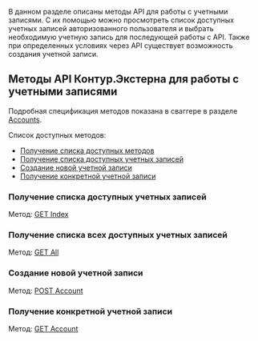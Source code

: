 В данном разделе описаны методы API для работы с учетными записями. С их помощью можно просмотреть список доступных учетных записей авторизованного пользователя и выбрать необходимую учетную запись для последующей работы с API. Также при определенных условиях через API существует возможность создания учетной записи.

## Методы API Контур.Экстерна для работы с учетными записями
Подробная спецификация методов показана в сваггере в разделе [Accounts](http://extern-api.testkontur.ru/swagger/ui/index#/Accounts).

Список доступных методов:
* [Получение списка доступных методов](#1)
* [Получение списка доступных учетных записей](#2)
* [Создание новой учетной записи](#3)
* [Получение конкретной учетной записи](#4)

### Получение списка доступных учетных записей <a name="1"></a>
Метод: [GET Index](http://extern-api.testkontur.ru/swagger/ui/index#!/Accounts/Root_Index)

### Получение списка всех доступных учетных записей <a name="2"></a>
Метод: [GET All](http://extern-api.testkontur.ru/swagger/ui/index#!/Accounts/Accounts_GetAll)

### Создание новой учетной записи <a name="3"></a>
Метод: [POST Account](http://extern-api.testkontur.ru/swagger/ui/index#!/Accounts/Accounts_Create)

### Получение конкретной учетной записи <a name="4"></a>
Метод: [GET Account](http://extern-api.testkontur.ru/swagger/ui/index#!/Accounts/Accounts_Get)
